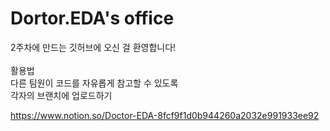# Dortor.EDA's office
2주차에 만드는 깃허브에 오신 걸 환영합니다!
</br>
</br>
활용법</br>
다른 팀원이 코드를 자유롭게 참고할 수 있도록 </br>
각자의 브랜치에 업로드하기</br>

https://www.notion.so/Doctor-EDA-8fcf9f1d0b944260a2032e991933ee92
